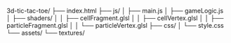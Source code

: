 3d-tic-tac-toe/
├── index.html
├── js/
│   ├── main.js
│   ├── gameLogic.js
│   ├── shaders/
│   │   ├── cellFragment.glsl
│   │   ├── cellVertex.glsl
│   │   ├── particleFragment.glsl
│   │   └── particleVertex.glsl
├── css/
│   └── style.css
└── assets/
    └── textures/
